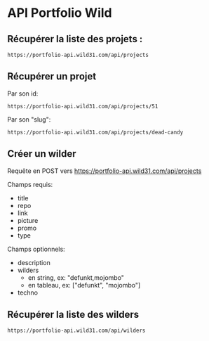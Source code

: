 # API Portfolio Wild

## Récupérer la liste des projets :

    https://portfolio-api.wild31.com/api/projects

## Récupérer un projet

Par son id:

    https://portfolio-api.wild31.com/api/projects/51

Par son "slug":

    https://portfolio-api.wild31.com/api/projects/dead-candy

## Créer un wilder

Requête en POST vers https://portfolio-api.wild31.com/api/projects

Champs requis:

* title
* repo
* link
* picture
* promo
* type

Champs optionnels:

* description
* wilders
  * en string, ex: "defunkt,mojombo"
  * en tableau, ex: ["defunkt", "mojombo"]
* techno

## Récupérer la liste des wilders

    https://portfolio-api.wild31.com/api/wilders